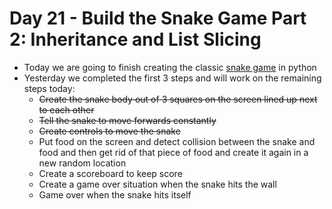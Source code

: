 # Day 21 - Build the Snake Game Part 2: Inheritance and List Slicing

- Today we are going to finish creating the classic [snake game](https://www.playsnake.org) in python
- Yesterday we completed the first 3 steps and will work on the remaining steps today:
   + ~~Create the snake body out of 3 squares on the screen lined up next to each other~~
   + ~~Tell the snake to move forwards constantly~~
   + ~~Create controls to move the snake~~
   + Put food on the screen and detect collision between the snake and food and then get rid of that piece of food and create it again in a new random location
   + Create a scoreboard to keep score
   + Create a game over situation when the snake hits the wall
   + Game over when the snake hits itself
